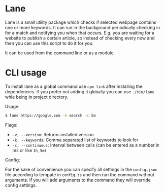 # Lane

Lane is a small utility package which checks if selected webpage contains one or more keywords.
It can run in the background periodically checking in for a match and notifying you when that occurs. E.g. you are waiting for a website to publish a certain article, so instead of checking every now and then you can use this script to do it for you.

It can be used from the command line or as a module.

# CLI usage

To install lane as a global command use `npm link` after installing the dependencies. If you prefer not adding it globally you can use `./bin/lane` whle being in project directory.

Usage:
```bash
$ lane https://google.com -k search -c 5m
```

Flags:
  - `-v, --version`: Returns installed version
  - `-k, --keywords`: Comma separated list of keywords to look for
  - `-c, --continuous`: Interval between calls (can be entered as a number in ms or like `1h`, `5m`)

Config:

For the sake of convenience you can specify all settings in the `config.json` file according to tempate in `config.ts` and then run the command without arguments. If you will add arguments to the command they will override config settings.
